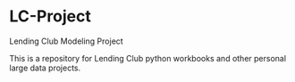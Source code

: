# LC-Project
Lending Club Modeling Project

This is a repository for Lending Club python workbooks and other personal large data projects.    
